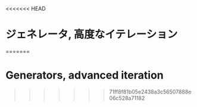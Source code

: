 
<<<<<<< HEAD
# ジェネレータ, 高度なイテレーション
=======
# Generators, advanced iteration
>>>>>>> 71ff8f81b05e2438a3c56507888e06c528a71182
